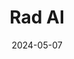 ---  
layout: startup_page  
title: "Rad AI"  
id: "radai.com"  
permalink: "/radairadai.com05072024/"  
website: "https://www.radai.com/"  
funding_round: "Series B"  
funding_amount: "$50M"  
investors: "Khosla Ventures, World Innovation Lab, ARTIS Ventures, OCV Partners, Kickstart Fund, Gradient Ventures"  
about: "Rad AI develops a tool that generates reports for radiologists, reducing the time spent on documentation and addressing the shortage of radiologists. Its proprietary LLM, trained on radiology report datasets, automates the documentation of findings and impressions. The company's products are used by a significant portion of U.S. health systems and major radiology groups."  
markets: "Healthtech, AI"  
hq: "San Francisco, California, United States"  
founded_year: "2018"  
linkedin: "https://www.linkedin.com/company/radai"  
twitter: "https://twitter.com/radai"  
instagram: ""  
facebook: "https://m.facebook.com/radaiFB"  
crunchbase: "https://www.crunchbase.com/organization/radai"  
pitchbook: "https://pitchbook.com/profiles/company/231268-96"  

date_display: "07-May-2024"  
date: "2024-05-07"

# SEO Optimization  
meta_title: "Rad AI - Series B Funding ($50M)"  
meta_description: "Rad AI, Rad AI develops a tool that generates reports for radiologists, reducing the time spent on documentation and addressing the shortage of radiologists. ..."  
meta_keywords: "Rad AI, Healthtech, AI, Series B funding"  
canonical_url: "https://startup.projectstartups.com/radairadai.com05072024/"  
---